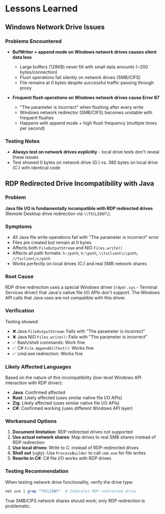 # Lessons Learned

## Windows Network Drive Issues

### Problems Encountered

- **BufWriter + append mode on Windows network drives causes silent data loss**
  - Large buffers (128KB) never fill with small data amounts (~200 bytes/connection)
  - Flush operations fail silently on network drives (SMB/CIFS)
  - File remains at 0 bytes despite successful traffic passing through proxy

- **Frequent flush operations on Windows network drives cause Error 87**
  - "The parameter is incorrect" when flushing after every write
  - Windows network redirector (SMB/CIFS) becomes unstable with frequent flushes
  - Happens with append mode + high flush frequency (multiple times per second)

### Testing Notes

- **Always test on network drives explicitly** - local drive tests don't reveal these issues
- Test showed 0 bytes on network drive (G:\) vs. 380 bytes on local drive (C:\) with identical code

## RDP Redirected Drive Incompatibility with Java

### Problem

**Java file I/O is fundamentally incompatible with RDP redirected drives** (Remote Desktop drive redirection via `\\TSCLIENT\`).

### Symptoms

- All Java file write operations fail with "The parameter is incorrect" error
- Files are created but remain at 0 bytes
- Affects both `FileOutputStream` and NIO `Files.write()`
- Affects all path formats: `h:/path`, `h:\path`, `\\tsclient\c\path`, `//tsclient/c/path`
- Works perfectly on local drives (C:) and real SMB network shares

### Root Cause

RDP drive redirection uses a special Windows driver (`rdpdr.sys` - Terminal Services driver) that Java's native file I/O APIs don't support. The Windows API calls that Java uses are not compatible with this driver.

### Verification

Testing showed:
- ❌ Java `FileOutputStream`: Fails with "The parameter is incorrect"
- ❌ Java NIO `Files.write()`: Fails with "The parameter is incorrect"
- ✅ Bash/shell commands: Work fine
- ✅ C# `File.AppendAllText()`: Works fine
- ✅ cmd.exe redirection: Works fine

### Likely Affected Languages

Based on the nature of this incompatibility (low-level Windows API interaction with RDP driver):
- **Java**: Confirmed affected
- **Rust**: Likely affected (uses similar native file I/O APIs)
- **Zig**: Likely affected (uses similar native file I/O APIs)
- **C#**: Confirmed working (uses different Windows API layer)

### Workaround Options

1. **Document limitation**: RDP redirected drives not supported
2. **Use actual network shares**: Map drives to real SMB shares instead of RDP redirection
3. **Use local drives**: Write to C: instead of RDP-redirected drives
4. **Shell out** (ugly): Use `ProcessBuilder` to call `cmd.exe` for file writes
5. **Rewrite in C#**: C# file I/O works with RDP drives

### Testing Recommendation

When testing network drive functionality, verify the drive type:
```bash
net use | grep "TSCLIENT"  # Indicates RDP redirected drive
```

True SMB/CIFS network shares should work; only RDP redirection is problematic.
